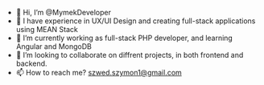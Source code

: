 - 👋 Hi, I’m @MymekDeveloper
- 👀 I have experience in UX/UI Design and creating full-stack applications using MEAN Stack
- 🌱 I’m currently working as full-stack PHP developer, and learning Angular and MongoDB
- 💞️ I’m looking to collaborate on diffrent projects, in both frontend and backend.
- 📫 How to reach me? szwed.szymon1@gmail.com

<!---
MymekDeveloper/MymekDeveloper is a ✨ special ✨ repository because its `README.md` (this file) appears on your GitHub profile.
You can click the Preview link to take a look at your changes.
--->
<!---
| <a><img alt="Github Stats Card" align="center" src="https://github-readme-stats.vercel.app/api?username=MymekDeveloper&hide=contribs&theme=dracula&show_icons=true"/></a> | <a><img alt="Top languages" align="center" src="https://github-readme-stats.vercel.app/api/top-langs/?username=MymekDeveloper&layout=compact&theme=dracula&langs_count=6"/></a> |
| ------------- | ------------- |
<!---
